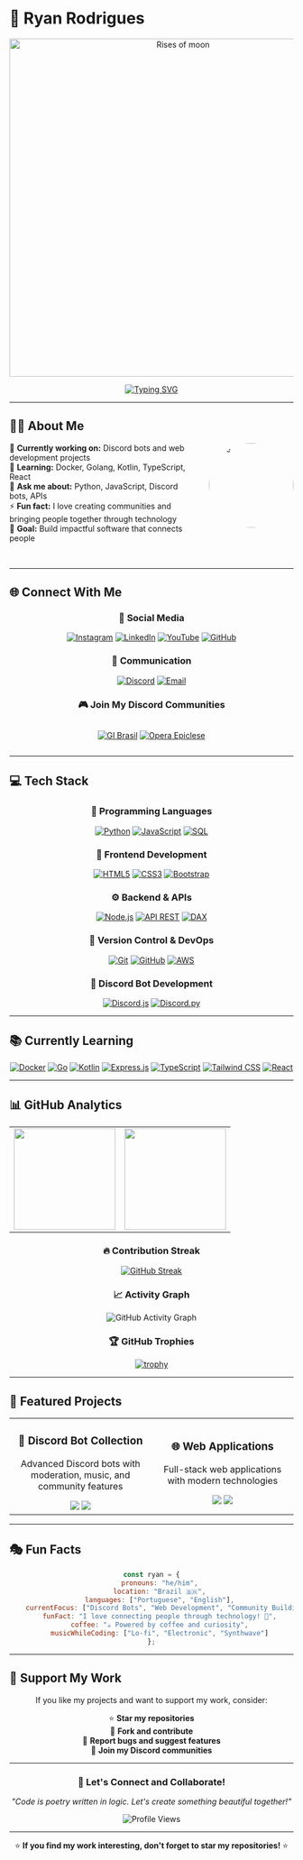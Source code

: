 # 🌙 Ryan Rodrigues

<div align="center">
  <img src="https://i.imgur.com/5pM5Ava.png" width="600" alt="Rises of moon">
</div>

<div align="center">

[![Typing SVG](https://readme-typing-svg.herokuapp.com/?color=4A90E2&size=35&center=true&vCenter=true&width=1000&lines=Welcome,+I'm+Ryan+Rodrigues!+🚀;Full+Stack+Developer+%26+Discord+Bot+Creator;Bem+vindo,+Eu+sou+o+Ryan!+🇧🇷;Desenvolvedor+e+Criador+de+Bots&color=4A90E2&pause=1000)](https://git.io/typing-svg)

</div>

---

## 👨‍💻 About Me

<img align="right" src="https://i.imgur.com/M88ww3B.png" alt="me" width="150" height="150" style="border-radius: 50%; margin-left: 20px;">

🔭 **Currently working on:** Discord bots and web development projects  
🌱 **Learning:** Docker, Golang, Kotlin, TypeScript, React  
💬 **Ask me about:** Python, JavaScript, Discord bots, APIs  
⚡ **Fun fact:** I love creating communities and bringing people together through technology  
🎯 **Goal:** Build impactful software that connects people  

<br clear="right"/>

---

## 🌐 Connect With Me

<div align="center">

### 📱 Social Media
[![Instagram](https://img.shields.io/badge/Instagram-E4405F?style=for-the-badge&logo=instagram&logoColor=white)](https://instagram.com/ryan.ditko)
[![LinkedIn](https://img.shields.io/badge/LinkedIn-0077B5?style=for-the-badge&logo=linkedin&logoColor=white)](https://www.linkedin.com/in/ryan-rodrigues-592a27313)
[![YouTube](https://img.shields.io/badge/Youtube-FF0000?style=for-the-badge&logo=youtube&logoColor=white)](https://www.youtube.com/@Ryanditko)
[![GitHub](https://img.shields.io/badge/Github-181717?style=for-the-badge&logo=github&logoColor=white)](https://github.com/Ryanditko)

### 💬 Communication
[![Discord](https://img.shields.io/badge/Discord-5865F2?style=for-the-badge&logo=discord&logoColor=white)](https://discord.gg/eWkcKYKCc4)
[![Email](https://img.shields.io/badge/Email-D14836?style=for-the-badge&logo=gmail&logoColor=white)](mailto:yryurodriguess@gmail.com)

### 🎮 Join My Discord Communities

<div style="display: flex; gap: 20px; justify-content: center; align-items: center;">
  
[![GI Brasil](https://cardzera.audibert.dev/api/748720691645251716?backgroundColor=2F3136&buttonColor=5865F2&buttonTextColor=FFFFFF&infoColor=FFFFFF&nameColor=FFFFFF&borderRadius=15&titleLen=24&elipsis=false&t={timestamp})](https://discord.gg/gibrasil)
[![Opera Epiclese](https://cardzera.audibert.dev/api/996403908530405406?backgroundColor=2F3136&buttonColor=5865F2&buttonTextColor=FFFFFF&infoColor=FFFFFF&nameColor=FFFFFF&borderRadius=15&titleLen=24&elipsis=false&t={timestamp})](https://discord.gg/operaepiclese)

</div>

</div>

---

## 💻 Tech Stack

<div align="center">

### 🔧 Programming Languages
[![Python](https://img.shields.io/badge/Python-3776AB?style=for-the-badge&logo=python&logoColor=white)]()
[![JavaScript](https://img.shields.io/badge/JavaScript-F7DF1E?style=for-the-badge&logo=javascript&logoColor=black)]()
[![SQL](https://img.shields.io/badge/SQL-4479A1?style=for-the-badge&logo=postgresql&logoColor=white)]()

### 🎨 Frontend Development
[![HTML5](https://img.shields.io/badge/HTML5-E34F26?style=for-the-badge&logo=html5&logoColor=white)]()
[![CSS3](https://img.shields.io/badge/CSS3-1572B6?style=for-the-badge&logo=css3&logoColor=white)]()
[![Bootstrap](https://img.shields.io/badge/Bootstrap-7952B3?style=for-the-badge&logo=bootstrap&logoColor=white)]()

### ⚙️ Backend & APIs
[![Node.js](https://img.shields.io/badge/Node.js-339933?style=for-the-badge&logo=node.js&logoColor=white)]()
[![API REST](https://img.shields.io/badge/REST_API-FF6C37?style=for-the-badge&logo=postman&logoColor=white)]()
[![DAX](https://img.shields.io/badge/DAX-F2C811?style=for-the-badge&logo=powerbi&logoColor=black)]()

### 🔄 Version Control & DevOps
[![Git](https://img.shields.io/badge/Git-F05032?style=for-the-badge&logo=git&logoColor=white)]()
[![GitHub](https://img.shields.io/badge/GitHub-181717?style=for-the-badge&logo=github&logoColor=white)]()
[![AWS](https://img.shields.io/badge/AWS-232F3E?style=for-the-badge&logo=amazonwebservices&logoColor=white)]()

### 🤖 Discord Bot Development
[![Discord.js](https://img.shields.io/badge/Discord.js-5865F2?style=for-the-badge&logo=discord&logoColor=white)]()
[![Discord.py](https://img.shields.io/badge/Discord.py-5865F2?style=for-the-badge&logo=discord&logoColor=white)]()

</div>

---

## 📚 Currently Learning

<div align="center">

[![Docker](https://img.shields.io/badge/Docker-2496ED?style=for-the-badge&logo=docker&logoColor=white)]()
[![Go](https://img.shields.io/badge/Go-00ADD8?style=for-the-badge&logo=go&logoColor=white)]()
[![Kotlin](https://img.shields.io/badge/Kotlin-7F52FF?style=for-the-badge&logo=kotlin&logoColor=white)]()
[![Express.js](https://img.shields.io/badge/Express.js-000000?style=for-the-badge&logo=express&logoColor=white)]()
[![TypeScript](https://img.shields.io/badge/TypeScript-3178C6?style=for-the-badge&logo=typescript&logoColor=white)]()
[![Tailwind CSS](https://img.shields.io/badge/Tailwind_CSS-06B6D4?style=for-the-badge&logo=tailwindcss&logoColor=white)]()
[![React](https://img.shields.io/badge/React-61DAFB?style=for-the-badge&logo=react&logoColor=black)]()

</div>

---

## 📊 GitHub Analytics

<div align="center">

<table>
  <tr>
    <td>
      <img src="https://github-readme-stats.vercel.app/api?username=Ryanditko&theme=radical&hide_border=true&include_all_commits=true&count_private=true&show_icons=true&bg_color=0D1117&title_color=4A90E2&text_color=FFFFFF&icon_color=4A90E2&border_radius=10" height="180"/>
    </td>
    <td>
      <img src="https://github-readme-stats.vercel.app/api/top-langs/?username=Ryanditko&layout=compact&theme=radical&hide_border=true&bg_color=0D1117&title_color=4A90E2&text_color=FFFFFF&border_radius=10" height="180"/>
    </td>
  </tr>
</table>

### 🔥 Contribution Streak
[![GitHub Streak](https://streak-stats.demolab.com?user=Ryanditko&theme=radical&hide_border=true&background=0D1117&stroke=4A90E2&ring=4A90E2&fire=FF6B6B&currStreakNum=FFFFFF&sideNums=FFFFFF&currStreakLabel=4A90E2&sideLabels=4A90E2&dates=FFFFFF&border_radius=10)](https://git.io/streak-stats)

### 📈 Activity Graph
![GitHub Activity Graph](https://github-readme-activity-graph.vercel.app/graph?username=Ryanditko&theme=react-dark&bg_color=0D1117&color=4A90E2&line=4A90E2&point=FFFFFF&area=true&hide_border=true&border_radius=10)

### 🏆 GitHub Trophies
[![trophy](https://github-profile-trophy.vercel.app/?username=Ryanditko&theme=radical&no-frame=true&no-bg=true&margin-w=4&row=1)](https://github.com/ryo-ma/github-profile-trophy)

</div>

---

## 🎯 Featured Projects

<div align="center">

<table>
  <tr>
    <td align="center" width="50%">
      <h3>🤖 Discord Bot Collection</h3>
      <p>Advanced Discord bots with moderation, music, and community features</p>
      <img src="https://img.shields.io/badge/Python-3776AB?style=flat-square&logo=python&logoColor=white"/>
      <img src="https://img.shields.io/badge/Discord.py-5865F2?style=flat-square&logo=discord&logoColor=white"/>
    </td>
    <td align="center" width="50%">
      <h3>🌐 Web Applications</h3>
      <p>Full-stack web applications with modern technologies</p>
      <img src="https://img.shields.io/badge/JavaScript-F7DF1E?style=flat-square&logo=javascript&logoColor=black"/>
      <img src="https://img.shields.io/badge/Node.js-339933?style=flat-square&logo=node.js&logoColor=white"/>
    </td>
  </tr>
</table>

</div>

---

## 🎭 Fun Facts

<div align="center">

```javascript
const ryan = {
    pronouns: "he/him",
    location: "Brazil 🇧🇷",
    languages: ["Portuguese", "English"],
    currentFocus: ["Discord Bots", "Web Development", "Community Building"],
    funFact: "I love connecting people through technology! 🚀",
    coffee: "☕ Powered by coffee and curiosity",
    musicWhileCoding: ["Lo-fi", "Electronic", "Synthwave"]
};
```

</div>

---

## 💝 Support My Work

<div align="center">

If you like my projects and want to support my work, consider:

⭐ **Star my repositories**  
🍴 **Fork and contribute**  
🐛 **Report bugs and suggest features**  
💬 **Join my Discord communities**  

</div>

---

<div align="center">

### 🤝 Let's Connect and Collaborate!

*"Code is poetry written in logic. Let's create something beautiful together!"*

<img src="https://komarev.com/ghpvc/?username=Ryanditko&label=Profile%20Views&color=4A90E2&style=flat" alt="Profile Views" />

---

⭐ **If you find my work interesting, don't forget to star my repositories!** ⭐

</div>
